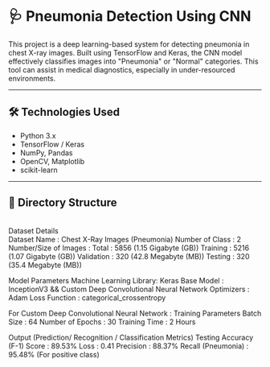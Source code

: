 # 🩺 Pneumonia Detection Using CNN

This project is a deep learning-based system for detecting pneumonia in chest X-ray images. Built using TensorFlow and Keras, the CNN model effectively classifies images into "Pneumonia" or "Normal" categories. This tool can assist in medical diagnostics, especially in under-resourced environments.

---

## 🛠️ Technologies Used

- Python 3.x
- TensorFlow / Keras
- NumPy, Pandas
- OpenCV, Matplotlib
- scikit-learn

---

## 📁 Directory Structure

<Br>Dataset Details</Br>
Dataset Name            : Chest X-Ray Images (Pneumonia)
Number of Class         : 2
Number/Size of Images   : Total      : 5856 (1.15 Gigabyte (GB))
                          Training   : 5216 (1.07 Gigabyte (GB))
                          Validation : 320  (42.8 Megabyte (MB))
                          Testing    : 320  (35.4 Megabyte (MB))

Model Parameters
Machine Learning Library: Keras
Base Model              : InceptionV3 && Custom Deep Convolutional Neural Network
Optimizers              : Adam
Loss Function           : categorical_crossentropy

For Custom Deep Convolutional Neural Network : 
Training Parameters
Batch Size              : 64
Number of Epochs        : 30
Training Time           : 2 Hours

Output (Prediction/ Recognition / Classification Metrics)
Testing
Accuracy (F-1) Score    : 89.53%
Loss                    : 0.41
Precision               : 88.37%
Recall (Pneumonia)      : 95.48% (For positive class)
